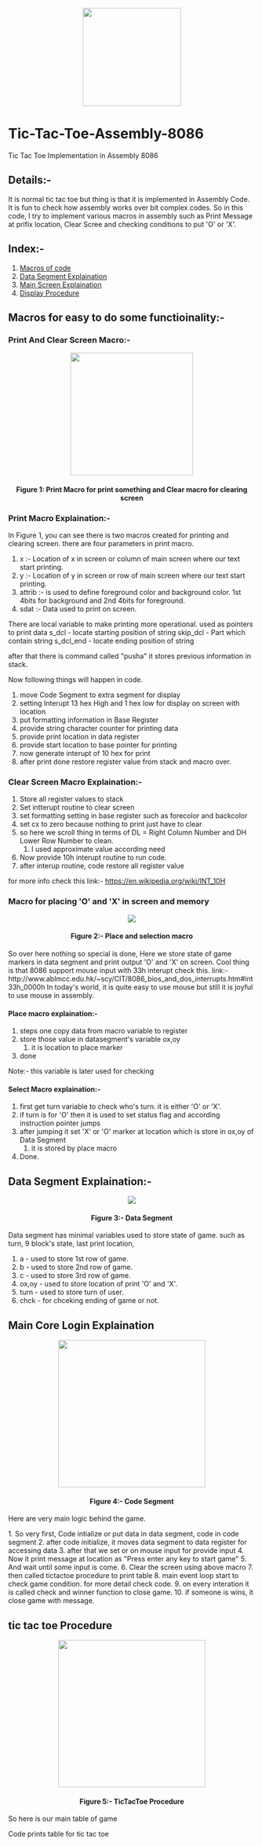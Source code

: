 <p align="center"><img src="Images/logo-main.png" width="200"></p>

# Tic-Tac-Toe-Assembly-8086
Tic Tac Toe Implementation in Assembly 8086


## Details:-
<p>It is normal tic tac toe but thing is that it is implemented in Assembly Code. It is fun to check how assembly works over bit complex codes. So in this code, I try to implement various macros in assembly such as Print Message at prifix location, Clear Scree and checking conditions to put 'O' or 'X'.</p>

## Index:-
1. <a href="#macros-for-easy-to-do-some-functioinality-">Macros of code</a>
1. <a href="#data-segment-explaination-">Data Segment Explaination</a>
1. <a href="#main-core-login-explaination">Main Screen Explaination</a>
1. <a href="#tic-tac-toe-procedure"> Display Procedure</a>

## Macros for easy to do some functioinality:-


### Print And Clear Screen Macro:-
<p align="center"><img src="Images/macro1.PNG" width="250" /></p>
<h4 align="center">Figure 1: Print Macro for print something and Clear macro for clearing screen</h4>

### Print Macro Explaination:-

In Figure 1, you can see there is two macros created for printing and clearing screen. there are four parameters in print macro.
 
1. x :- Location of x in screen or column of main screen where our text start printing.
1. y :- Location of y in screen or row of main screen where our text start printing.
1. attrib :- is used to define foreground color and background color. 1st 4bits for background and 2nd 4bits for foreground.
1. sdat :- Data used to print on screen.

There are local variable to make printing more operational.
used as pointers to print data 
s_dcl - locate starting position of string
skip_dcl - Part which contain string
s_dcl_end - locate ending position of string

after that there is command called "pusha"
it stores previous information in stack.

Now following things will happen in code.

1. move Code Segment to extra segment for display
1. setting Interupt 13 hex High and 1 hex low for display on screen with location
1. put formatting information in Base Register
1. provide string character counter for printing data
1. provide print location in data register
1. provide start location to base pointer for printing
1. now generate interupt of 10 hex for print
1. after print done restore register value from stack and macro over.

### Clear Screen Macro Explaination:-

1. Store all register values to stack
1. Set intterupt routine to clear screen
1. set formatting setting in base register such as forecolor and backcolor
1. set cx to zero because nothing to print just have to clear
1. so here we scroll thing in terms of DL = Right Column Number and DH Lower Row Number to clean.
    1. I used approximate value according need
1. Now provide 10h interupt routine to run code.
1. after interup routine, code restore all register value

for more info check this link:- https://en.wikipedia.org/wiki/INT_10H


### Macro for placing 'O' and 'X' in screen and memory

<p align="center"><img src="Images/macro2.PNG"></p>
<h4 align="Center">Figure 2:- Place and selection macro</h4>
<p> 
    So over here nothing so special is done, Here we store state of game markers in data segment and print output 'O' and 'X' on screen.
    Cool thing is that 8086 support mouse input with 33h interupt check this. 
    link:- http://www.ablmcc.edu.hk/~scy/CIT/8086_bios_and_dos_interrupts.htm#int33h_0000h 
    In today's world, it is quite easy to use mouse but still it is joyful to use mouse in assembly.
</p>

#### Place macro explaination:-

1. steps one copy data from macro variable to register
1. store those value in datasegment's variable ox,oy
    1. it is location to place marker
1. done

Note:- this variable is later used for checking

#### Select Macro explaination:-

1. first get turn variable to check who's turn. it is either 'O' or 'X'.
2. if turn is for 'O' then it is used to set status flag and according instruction pointer jumps
3. after jumping it set 'X' or 'O' marker at location which is store in ox,oy of Data Segment
    1. it is stored by place macro
4. Done.

## Data Segment Explaination:-
<p align="center"><img src="Images/data1.PNG" /></p>
<h4 align="center">Figure 3:- Data Segment</h4>
<p>
    Data segment has minimal variables used to store state of game. such as turn, 9 block's state, last print location, </p>

1. a - used to store 1st row of game.
1. b - used to store 2nd row of game.
1. c - used to store 3rd row of game.
1. ox,oy - used to store location of print 'O' and 'X'.
1. turn - used to store turn of user.
1. chck - for chceking ending of game or not. 

## Main Core Login Explaination
<p align="center"><img src="Images/main.PNG" width="300"/></p>
<h4 align="center">Figure 4:- Code Segment</h4>
<p> Here are very main logic behind the game. </p>
1. So very first, Code intialize or put data in data segment, code in code segment
2. after code initialize, it moves data segment to data register for accessing data
3. after that we set or on mouse input for provide input
4. Now it print message at location as "Press enter any key to start game"
5. And wait until some input is come.
6. Clear the screen using above macro
7. then called tictactoe procedure to print table
8. main event loop start to check game condition. for more detail check code.
9. on every interation it is called check and winner function to close game.
10. if someone is wins, it close game with message.

## tic tac toe Procedure
<p align="center"><img src="Images/tictactoe.PNG" width="300"/></p>
<h4 align="center">Figure 5:- TicTacToe Procedure</h4>
<p> So here is our main table of game </p>
<p> Code prints table for tic tac toe </p>

